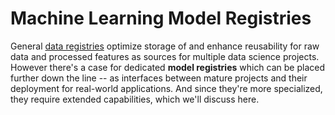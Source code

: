 # Machine Learning Model Registries

General [data registries] optimize storage of and enhance reusability for raw
data and processed features as sources for multiple data science projects.
However there's a case for dedicated **model registries** which can be placed
further down the line -- as interfaces between mature projects and their
deployment for real-world applications. And since they're more specialized, they
require extended capabilities, which we'll discuss here.

[data registries]: /doc/use-cases/data-registries

